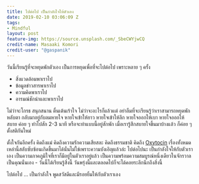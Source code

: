 ```yaml
---
title: ไปต่อไป เป็นกำลังใจให้ตัวเอง
date: 2019-02-10 03:06:09 Z
tags:
- Mindful
layout: post
feature-img: https://source.unsplash.com/_SbeCWYjwCQ
credit-name: Masaaki Komori
credit-user: "@gaspanik"
---
```


วันนี้เรียนรู้ที่จะหยุดพักตัวเอง เป็นการหยุดเพื่อที่จะไปต่อไป เพราะหลาย ๆ ครั้ง

- สิ่งแวดล้อมพาเราไป
- ข้อมูลข่าวสารพาเราไป
- ความคิดพาเราไป
- อารมณ์ชักนำและพาเราไป

ไม่ว่าจะโกรธ สนุกสนาน ตื่นเต้นเร้าใจ ไม่ว่าจะอะไรก็แล้วแต่ อย่าลืมที่จะเรียนรู้ว่าเราสามารถหยุดพัก หลับตา กลับมาอยู่กับลมหายใจ หายใจเข้าให้ยาว หายใจเข้าให้ลึก หายใจออกให้เบา หายใจออกให้สบาย ค่อย ๆ ทำไปสัก 2-3 นาที หรือจะทำแบบนี้อยู่สักพัก เมื่อเรารู้สึกสบายใจขึ้นมาบ้างแล้ว ก็ค่อย ๆ ตั้งสติกันใหม่

ตั้งใจกันอีกครั้ง คิดถึงแม่ คิดถึงความรักความเสียสละ คิดถึงธรรมชาติ คิดถึง [Oxytocin](https://www.hormone.org/hormones-and-health/hormones/oxytocin) เรื่องทั้งหมดเหล่านี้สลับซับซ้อนเกิดขึ้นมาได้นั่นไม่ใช่เพราะความบังเอิญแล้วล่ะ ไปต่อไปนะ เป็นกำลังใจให้กับตัวเราเอง เป็นความภาคภูมิใจที่เราก็มีอยู่ในตัวเราอยู่แล้ว เป็นความพร้อมความสมบูรณ์หนึ่งเดียวในจักรวาล เป็นคุณนั่นเอง - วันนี้ได้เรียนรู้สิ่งนี้ วันพรุ่งนี้และตลอดไปก็จะได้คอยระลึกนึกถึงสิ่งนี้

ไปต่อไป ... เป็นกำลังใจ พูดสวัสดีและมีรอยยิ้มให้กับตัวเราเอง
